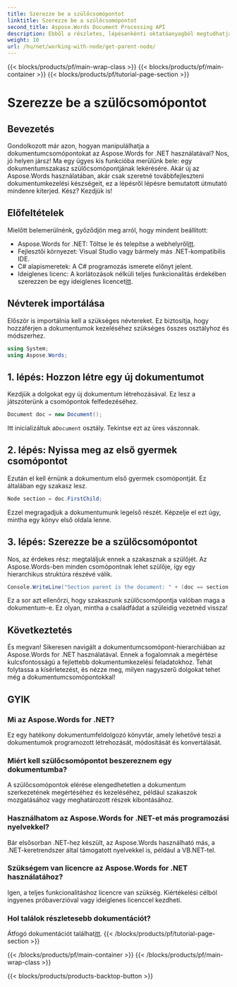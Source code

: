 ```yaml
---
title: Szerezze be a szülőcsomópontot
linktitle: Szerezze be a szülőcsomópontot
second_title: Aspose.Words Document Processing API
description: Ebből a részletes, lépésenkénti oktatóanyagból megtudhatja, hogyan szerezheti be egy dokumentumszakasz szülőcsomópontját az Aspose.Words for .NET használatával.
weight: 10
url: /hu/net/working-with-node/get-parent-node/
---
```


{{< blocks/products/pf/main-wrap-class >}}
{{< blocks/products/pf/main-container >}}
{{< blocks/products/pf/tutorial-page-section >}}

# Szerezze be a szülőcsomópontot

## Bevezetés

Gondolkozott már azon, hogyan manipulálhatja a dokumentumcsomópontokat az Aspose.Words for .NET használatával? Nos, jó helyen jársz! Ma egy ügyes kis funkcióba merülünk bele: egy dokumentumszakasz szülőcsomópontjának lekérésére. Akár új az Aspose.Words használatában, akár csak szeretné továbbfejleszteni dokumentumkezelési készségeit, ez a lépésről lépésre bemutatott útmutató mindenre kiterjed. Kész? Kezdjük is!

## Előfeltételek

Mielőtt belemerülnénk, győződjön meg arról, hogy mindent beállított:

-  Aspose.Words for .NET: Töltse le és telepítse a webhelyről[itt](https://releases.aspose.com/words/net/).
- Fejlesztői környezet: Visual Studio vagy bármely más .NET-kompatibilis IDE.
- C# alapismeretek: A C# programozás ismerete előnyt jelent.
-  Ideiglenes licenc: A korlátozások nélküli teljes funkcionalitás érdekében szerezzen be egy ideiglenes licencet[itt](https://purchase.aspose.com/temporary-license/).

## Névterek importálása

Először is importálnia kell a szükséges névtereket. Ez biztosítja, hogy hozzáférjen a dokumentumok kezeléséhez szükséges összes osztályhoz és módszerhez.

```csharp
using System;
using Aspose.Words;
```

## 1. lépés: Hozzon létre egy új dokumentumot

Kezdjük a dolgokat egy új dokumentum létrehozásával. Ez lesz a játszóterünk a csomópontok felfedezéséhez.

```csharp
Document doc = new Document();
```

 Itt inicializáltuk a`Document` osztály. Tekintse ezt az üres vászonnak.

## 2. lépés: Nyissa meg az első gyermek csomópontot

Ezután el kell érnünk a dokumentum első gyermek csomópontját. Ez általában egy szakasz lesz.

```csharp
Node section = doc.FirstChild;
```

Ezzel megragadjuk a dokumentumunk legelső részét. Képzelje el ezt úgy, mintha egy könyv első oldala lenne.

## 3. lépés: Szerezze be a szülőcsomópontot

Nos, az érdekes rész: megtaláljuk ennek a szakasznak a szülőjét. Az Aspose.Words-ben minden csomópontnak lehet szülője, így egy hierarchikus struktúra részévé válik.

```csharp
Console.WriteLine("Section parent is the document: " + (doc == section.ParentNode));
```

Ez a sor azt ellenőrzi, hogy szakaszunk szülőcsomópontja valóban maga a dokumentum-e. Ez olyan, mintha a családfádat a szüleidig vezetnéd vissza!

## Következtetés

És megvan! Sikeresen navigált a dokumentumcsomópont-hierarchiában az Aspose.Words for .NET használatával. Ennek a fogalomnak a megértése kulcsfontosságú a fejlettebb dokumentumkezelési feladatokhoz. Tehát folytassa a kísérletezést, és nézze meg, milyen nagyszerű dolgokat tehet még a dokumentumcsomópontokkal!

## GYIK

### Mi az Aspose.Words for .NET?
Ez egy hatékony dokumentumfeldolgozó könyvtár, amely lehetővé teszi a dokumentumok programozott létrehozását, módosítását és konvertálását.

### Miért kell szülőcsomópontot beszereznem egy dokumentumba?
A szülőcsomópontok elérése elengedhetetlen a dokumentum szerkezetének megértéséhez és kezeléséhez, például szakaszok mozgatásához vagy meghatározott részek kibontásához.

### Használhatom az Aspose.Words for .NET-et más programozási nyelvekkel?
Bár elsősorban .NET-hez készült, az Aspose.Words használható más, a .NET-keretrendszer által támogatott nyelvekkel is, például a VB.NET-tel.

### Szükségem van licencre az Aspose.Words for .NET használatához?
Igen, a teljes funkcionalitáshoz licencre van szükség. Kiértékelési célból ingyenes próbaverzióval vagy ideiglenes licenccel kezdheti.

### Hol találok részletesebb dokumentációt?
 Átfogó dokumentációt találhat[itt](https://reference.aspose.com/words/net/).
{{< /blocks/products/pf/tutorial-page-section >}}

{{< /blocks/products/pf/main-container >}}
{{< /blocks/products/pf/main-wrap-class >}}

{{< blocks/products/products-backtop-button >}}
